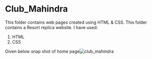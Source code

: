 # Club_Mahindra

This folder contains web pages created using HTML & CSS. This folder contains a Resort replica website. I have used:

1. HTML
2. CSS

Given below snap shot of home page![club_mahindra](https://user-images.githubusercontent.com/85054848/198841236-9c3dc4c6-7915-4eda-8264-32d1ee534d90.PNG)
